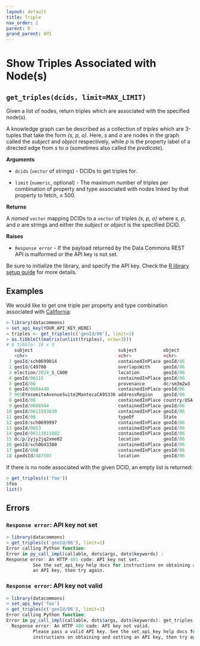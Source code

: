 ```yaml
---
layout: default
title: Triple
nav_order: 2
parent: R
grand_parent: API
---
```


# Show Triples Associated with Node(s)

## `get_triples(dcids, limit=MAX_LIMIT)`

Given a list of nodes, return triples which are associated with the specified
node(s).

A knowledge graph can be described as a collection of *triples* which are
3-tuples that take the form *(s, p, o)*. Here, *s* and *o* are nodes in the
graph called the *subject* and *object* respectively, while *p* is the property
label of a directed edge from *s* to *o* (sometimes also called the *predicate*).

**Arguments**

* `dcids` (`vector` of strings) - DCIDs to get triples for.

* `limit` (`numeric`, optional) - The maximum number of triples per combination of
    property and type associated with nodes linked by that property to fetch,
    ≤ 500.

**Returns**

A *named* `vector` mapping DCIDs to a `vector` of triples *(s, p, o)* where *s*, *p*, and *o* are
strings and either the *subject* or *object* is the specified DCID.

**Raises**

* `Response error` - If the payload returned by the Data Commons REST API is malformed or the API key is not set.

Be sure to initialize the library, and specify the API key. Check the [R library setup guide](/api/r/) for more details.

## Examples

We would like to get one triple per property and type combination associated with
[California](https://datacommons.org/browser/geoId/06):

```r
> library(datacommons)
> set_api_key(YOUR_API_KEY_HERE)
> triples <- get_triples(c('geoId/06'), limit=1)
> as.tibble(t(matrix(unlist(triples), nrow=3)))
# A tibble: 18 x 3
   subject                                subject          object         
   <chr>                                  <chr>            <chr>      
 1 geoId/sch0699014                       containedInPlace geoId/06   
 2 geoId/C49700                           overlapsWith     geoId/06   
 3 election/2024_S_CA00                   location         geoId/06   
 4 geoId/06115                            containedInPlace geoId/06   
 5 geoId/06                               provenance       dc/sm3m2w3 
 6 geoId/0686440                          containedInPlace geoId/06   
 7 965EYosemiteAvenueSuite2MantecaCA95336 addressRegion    geoId/06   
 8 geoId/06                               containedInPlace country/USA
 9 geoId/0686944                          containedInPlace geoId/06   
10 geoId/0611593830                       containedInPlace geoId/06   
11 geoId/06                               typeOf           State      
12 geoId/sch0699997                       containedInPlace geoId/06   
13 geoId/0653                             containedInPlace geoId/06   
14 geoId/06113011002                      containedInPlace geoId/06   
15 dc/p/zyjy2jq2xme02                     location         geoId/06   
16 geoId/sch0643380                       containedInPlace geoId/06   
17 geoId/06U                              containedInPlace geoId/06   
18 ipedsId/487597                         location         geoId/06  
```

If there is no node associated with the given DCID, an empty list is returned:

```r
> get_triples(c('foo'))
$foo
list()
```

## Errors

### `Response error`: API key not set

```r
> library(datacommons)
> get_triples(c('geoId/06'), limit=1)
Error calling Python function:
Error in py_call_impl(callable, dots$args, dots$keywords) : 
Response error: An HTTP 401 code: API key not set.
          See the set_api_key help docs for instructions on obtaining and setting
          an API key, then try again.
```

### `Response error`: API key not valid

```r
> library(datacommons)
> set_api_key('foo')
> get_triples(c('geoId/06'), limit=1)
Error calling Python function:
Error in py_call_impl(callable, dots$args, dots$keywords): get_triples
  Response error: An HTTP 400 code: API key not valid.
          Please pass a valid API key. See the set_api_key help docs for
          instructions on obtaining and setting an API key, then try again.
```
